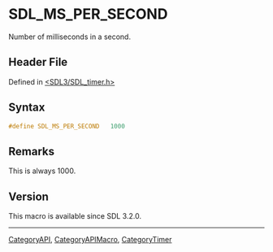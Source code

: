 # SDL_MS_PER_SECOND

Number of milliseconds in a second.

## Header File

Defined in [<SDL3/SDL_timer.h>](https://github.com/libsdl-org/SDL/blob/main/include/SDL3/SDL_timer.h)

## Syntax

```c
#define SDL_MS_PER_SECOND   1000
```

## Remarks

This is always 1000.

## Version

This macro is available since SDL 3.2.0.





----
[CategoryAPI](CategoryAPI), [CategoryAPIMacro](CategoryAPIMacro), [CategoryTimer](CategoryTimer)

